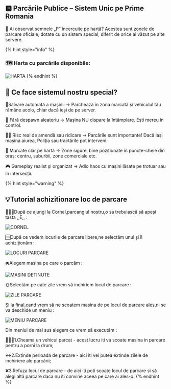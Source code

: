 ## 🅿️ Parcările Publice – Sistem Unic pe Prime Romania
🔴 Ai observat semnele „P” încercuite pe hartă?
Acestea sunt zonele de parcare oficiale, dotate cu un sistem special, diferit de orice ai văzut pe alte servere.

{% hint style="info" %}
### 🗺️ Harta cu parcările disponibile:
 
 ![HARTA](/public/img/HARTA-Parcari.png)
 {% endhint %}

## 🔧 Ce face sistemul nostru special?
 📍Salvare automată a mașinii
→ Parchează în zona marcată și vehiculul tău rămâne acolo, chiar dacă ieși de pe server.

 🧠 Fără despawn aleatoriu
→ Mașina NU dispare la întâmplare. Ești mereu în control.

 👮‍♂️ Risc real de amendă sau ridicare
→ Parcările sunt importante! Dacă lași mașina aiurea, Poliția sau tractările pot interveni.

 🧭 Marcate clar pe hartă
→ Zone sigure, bine poziționate în puncte-cheie din oraș: centru, suburbii, zone comerciale etc.

 🎮 Gameplay realist și organizat
→ Adio haos cu mașini lăsate pe trotuar sau în intersecții.

{% hint style="warning" %}
## 💡Tutorial achizitionare loc de parcare


🧔🏽‍♂️După ce ajungi la Cornel,parcangiul nostru,o sa trebuiască să apeși tasta ,,E,, :

![CORNEL](/public/img/{4070C5A9-7F14-499B-B1CC-441ED7CA41B8}.png)

🆓După ce vedem locurile de parcare libere,ne selectăm unul și îl achiziționăm :

![LOCURI PARCARE](/public/img/{94C01504-7002-4C1C-857D-84CEAF6ED3BB}.png)

🚘Alegem masina pe care o parcăm :

![MASINI DETINUTE](/public/img/{383E06C5-A8CA-4DAC-B98D-4C5DBCB13B14}.png)

🌞Selectăm pe cate zile vrem să inchiriem locul de parcare : 

![ZILE PARCARE](/public/img/{3C38174C-B262-4A9E-86ED-724F389E0321}.png)

Și la final,cand vrem să ne scoatem masina de pe locul de parcare ales,ni se va deschide un meniu :

![MENIU PARCARE](/public/img/{78D556BD-EFD6-40DF-832F-9197D8876A85}.png)

Din meniul de mai sus alegem ce vrem să executăm :

🙋🏻‍♂️1.Cheama un vehicul parcat - acest lucru iti va scoate masina in parcare pentru a porni la drum;

↔️2.Extinde perioada de parcare - aici iti vei putea extinde zilele de inchiriere ale parcării;

❌3.Refuza locul de parcare - de aici iti poti scoate locul de parcare si să alegi altă parcare daca nu iti convine aceea pe care ai ales-o.
{% endhint %}
